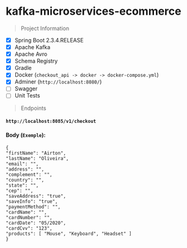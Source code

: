 # kafka-microservices-ecommerce

> Project Information
- [x] Spring Boot 2.3.4.RELEASE
- [x] Apache Kafka
- [x] Apache Avro
- [x] Schema Registry
- [x] Gradle
- [x] Docker (`checkout_api -> docker -> docker-compose.yml`)
- [x] Adminer (`http://localhost:8080/`)  
- [ ] Swagger
- [ ] Unit Tests

> Endpoints
#### `http://localhost:8085/v1/checkout`
#### Body (`Exemple`):
```
{
"firstName": "Airton",
"lastName": "Oliveira",  
"email": "",  
"address": "",
"complement": "",
"country": "",
"state": "",
"cep": "",
"saveAddress": "true",
"saveInfo": "true",
"paymentMethod": "",
"cardName": "",
"cardNumber": "",
"cardDate": "05/2020",
"cardCvv": "123",
"products": [ "Mouse", "Keyboard", "Headset" ]
}
```

